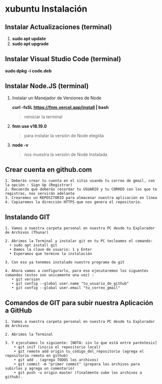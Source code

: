 # xubuntu Instalación 

## Instalar Actualizaciones (terminal)
1. **sudo apt update**
2. **sudo apt upgrade**

## Instalar Visual Studio Code (terminal)
**sudo dpkg -i code.deb** 

## Instalar Node.JS (terminal)

1. Instalar un Manejador de Versiones de Node

   **curl -fsSL https://fnm.vercel.app/install | bash**
	 >reiniciar la terminal

3. **fnm use v18.19.0**
	 >para instalar la versión de Node elegida

5. **node -v**
	 >nos muestra la versión de Node Instalada

## Crear cuenta en github.com
    1. Deberás crear tu cuenta en el sitio usando tu correo de gmail, con la opción : Sign Up (Registrar)
    2. Recuerda que deberás recordar tu USUARIO y tu CORREO con los que te registras, nos servirán adelante
    3. Crearemos un REPOSITORIO para almacenar nuestra aplicación en línea
    4. Copiaremos la dirección HTTPS que nos genera el repositorio.
    
## Instalando GIT
    1. Vamos a nuestra carpeta personal en nuestra PC desde tu Explorador de Archivos (Thunar)
    
    2. Abrimos la Terminal y instalar git en tu PC tecleamos el comando:
      • sudo apt install git
      • Damos la clave de usuario: 1 y Enter
      • Esperamos que termine la instalación
    
    3. Con eso ya tenemos instalado nuestro programa de git
    
    4. Ahora vamos a configurarlo, para eso ejecutaremos los siguentes comandos (estos son unicamente una vez) :
       • git version
       • git config --global user.name "tu_usuario_de_github"
       • git config --global user.email "tu_correo_gmail"

## Comandos de GIT para subir nuestra Aplicación a GitHub
    1. Vamos a nuestra carpeta personal en nuestra PC desde tu Explorador de Archivos
    
    2. Abrimos la Terminal
    
    3. Y ejecutamos lo siguiente: [NOTA: sin lo que está entre paréntesis]
        • git iniT (inicia el repositorio local)
        • git remote add origin tu_código_del_repositorio (agrega el repositorio remoto en github)
        • git add . (agrega TODOS los archivos)
        • git commit -m "primer commit" (prepara los archivos para subirlos y agrega un comentario)
        • git push -u origin master (finalmente sube los archivos a github).
        
